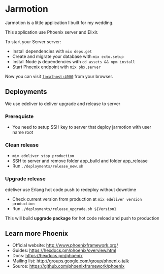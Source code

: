 # Jarmotion

Jarmotion is a little application I built for my wedding.

This application use Phoenix server and Elixir.

To start your Server server:

- Install dependencies with `mix deps.get`
- Create and migrate your database with `mix ecto.setup`
- Install Node.js dependencies with `cd assets && npm install`
- Start Phoenix endpoint with `mix phx.server`

Now you can visit [`localhost:4000`](http://localhost:4000) from your browser.

## Deployments

We use edeliver to deliver upgrade and release to server

### Prerequiste

- You need to setup SSH key to server that deploy jarmotion with user name root

### Clean release

- `mix edeliver stop production`
- SSH to server and remove folder app_build and folder app_release
- Run `./deployments/release_new.sh`

### Upgrade release

edeliver use Erlang hot code push to redeploy without downtime

- Check current version from production at `mix edeliver version production`
- Run `./deployments/release_upgrade.sh ${Version}`

This will build **upgrade package** for hot code reload and push to production

## Learn more Phoenix

- Official website: http://www.phoenixframework.org/
- Guides: https://hexdocs.pm/phoenix/overview.html
- Docs: https://hexdocs.pm/phoenix
- Mailing list: http://groups.google.com/group/phoenix-talk
- Source: https://github.com/phoenixframework/phoenix
